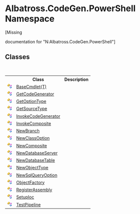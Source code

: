# Albatross.CodeGen.PowerShell Namespace
 

\[Missing <summary> documentation for "N:Albatross.CodeGen.PowerShell"\]


## Classes
&nbsp;<table><tr><th></th><th>Class</th><th>Description</th></tr><tr><td>![Public class](media/pubclass.gif "Public class")</td><td><a href="53180259-cb10-b5bc-d787-9d00bdd65138">BaseCmdlet(T)</a></td><td /></tr><tr><td>![Public class](media/pubclass.gif "Public class")</td><td><a href="c5e97406-27c9-6f63-ceb8-fcd9eb44bddb">GetCodeGenerator</a></td><td /></tr><tr><td>![Public class](media/pubclass.gif "Public class")</td><td><a href="7cc0e047-c7c1-9239-91a4-0c24f5efa206">GetOptionType</a></td><td /></tr><tr><td>![Public class](media/pubclass.gif "Public class")</td><td><a href="f97b2433-c5e8-a8a9-2952-161cbb5705aa">GetSourceType</a></td><td /></tr><tr><td>![Public class](media/pubclass.gif "Public class")</td><td><a href="cfc6c770-910b-40bd-0d82-752f4a1827b0">InvokeCodeGenerator</a></td><td /></tr><tr><td>![Public class](media/pubclass.gif "Public class")</td><td><a href="aed0c127-29e0-29ec-9941-c9efc0b53132">InvokeComposite</a></td><td /></tr><tr><td>![Public class](media/pubclass.gif "Public class")</td><td><a href="0eb5331f-52c3-c4b0-b927-52a46036c357">NewBranch</a></td><td /></tr><tr><td>![Public class](media/pubclass.gif "Public class")</td><td><a href="d953b7fe-3abf-c5c9-d81a-a8d13fa07f44">NewClassOption</a></td><td /></tr><tr><td>![Public class](media/pubclass.gif "Public class")</td><td><a href="3c9154b9-1ded-0e66-7f07-57e228f4821d">NewComposite</a></td><td /></tr><tr><td>![Public class](media/pubclass.gif "Public class")</td><td><a href="b9d14690-22dc-74cb-b17a-36841f1e555d">NewDatabaseServer</a></td><td /></tr><tr><td>![Public class](media/pubclass.gif "Public class")</td><td><a href="79882072-a292-adef-c2d3-f41b82c6e8f6">NewDatabaseTable</a></td><td /></tr><tr><td>![Public class](media/pubclass.gif "Public class")</td><td><a href="5465dff4-c312-1eea-b4ea-363fd8082f1a">NewObjectType</a></td><td /></tr><tr><td>![Public class](media/pubclass.gif "Public class")</td><td><a href="3b77290c-198c-6555-ad7a-7b6e68fd7c46">NewSqlQueryOption</a></td><td /></tr><tr><td>![Public class](media/pubclass.gif "Public class")</td><td><a href="4384bc2b-a29b-5fd3-0436-055df004f67d">ObjectFactory</a></td><td /></tr><tr><td>![Public class](media/pubclass.gif "Public class")</td><td><a href="1f92eff3-af68-c4b9-dd4c-28e80e97a347">RegisterAssembly</a></td><td /></tr><tr><td>![Public class](media/pubclass.gif "Public class")</td><td><a href="68f0e034-1332-cb3c-c526-f4d58ee40d56">SetupIoc</a></td><td /></tr><tr><td>![Public class](media/pubclass.gif "Public class")</td><td><a href="8318a27a-a73e-62a1-918e-100b6cad4bd7">TestPipeline</a></td><td /></tr></table>&nbsp;
